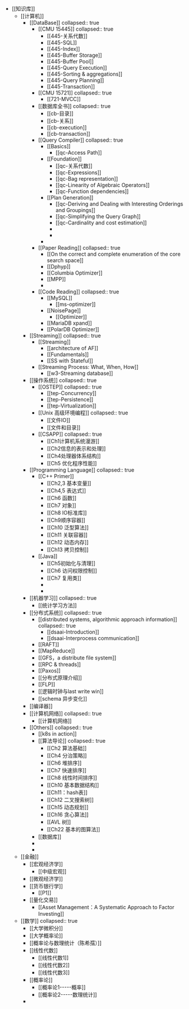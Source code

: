- [[知识库]]
	- [[计算机]]
		- [[DataBase]]
		  collapsed:: true
			- [[CMU 15445]]
			  collapsed:: true
				- [[445-关系代数]]
				- [[445-SQL]]
				- [[445-Index]]
				- [[445-Buffer Storage]]
				- [[445-Buffer Pool]]
				- [[445-Query Execution]]
				- [[445-Sorting & aggregations]]
				- [[445-Query Planning]]
				- [[445-Transaction]]
			- [[CMU 15721]]
			  collapsed:: true
				- [[721-MVCC]]
			- [[数据库全书]]
			  collapsed:: true
				- [[cb-目录]]
				- [[cb-关系]]
				- [[cb-execution]]
				- [[cb-transaction]]
			- [[Query Compiler]]
			  collapsed:: true
				- [[Basics]]
					- [[qc-Access Path]]
				- [[Foundation]]
					- [[qc-关系代数]]
					- [[qc-Expressions]]
					- [[qc-Bag representation]]
					- [[qc-Linearity of Algebraic Operators]]
					- [[qc-Function dependencies]]
				- [[Plan Generation]]
					- [[qc-Deriving and Dealing with Interesting Orderings and Groupings]]
					- [[qc-Simplifying the Query Graph]]
					- [[qc-Cardinality and cost estimation]]
					-
					-
				-
			- [[Paper Reading]]
			  collapsed:: true
				- [[On the correct and complete enumeration of the core search space]]
				- [[Dphyp]]
				- [[Columbia Optimizer]]
				- [[MPP]]
				-
			- [[Code Reading]]
			  collapsed:: true
				- [[MySQL]]
					- [[ms-optimizer]]
				- [[NoisePage]]
					- [[Optimizer]]
				- [[MariaDB xpand]]
				- [[PolarDB Optimizer]]
		- [[Streaming]]
		  collapsed:: true
			- [[Streaming]]
				- [[architecture of AF]]
				- [[Fundamentals]]
				- [[SS with Stateful]]
			- [[Streaming Process: What, When, How]]
				- [[w3-Streaming database]]
		- [[操作系统]]
		  collapsed:: true
			- [[OSTEP]]
			  collapsed:: true
				- [[tep-Concurrency]]
				- [[tep-Persistence]]
				- [[tep-Virtualization]]
			- [[Unix 高级环境编程]]
			  collapsed:: true
				- [[文件IO]]
				- [[文件和目录]]
			- [[CSAPP]]
			  collapsed:: true
				- [[Ch1计算机系统漫游]]
				- [[Ch2信息的表示和处理]]
				- [[Ch4处理器体系结构]]
				- [[Ch5 优化程序性能]]
		- [[Programming Language]]
		  collapsed:: true
			- [[C++ Primer]]
				- [[Ch2,3 基本变量]]
				- [[Ch4,5 表达式]]
				- [[Ch6 函数]]
				- [[Ch7 对象]]
				- [[Ch8 IO标准库]]
				- [[Ch9顺序容器]]
				- [[Ch10 泛型算法]]
				- [[Ch11 关联容器]]
				- [[Ch12 动态内存]]
				- [[Ch13 拷贝控制]]
			- [[Java]]
				- [[Ch5初始化与清理]]
				- [[Ch6 访问权限控制]]
				- [[Ch7 复用类]]
				-
				-
		- [[机器学习]]
		  collapsed:: true
			- [[统计学习方法]]
		- [[分布式系统]]
		  collapsed:: true
			- [[distributed systems,  algorithmic approach information]]
			  collapsed:: true
				- [[dsaai-Introduction]]
				- [[dsaai-Interprocess communication]]
			- [[RAFT]]
			- [[MapReduce]]
			- [[GFS，a distribute file system]]
			- [[RPC & threads]]
			- [[Paxos]]
			- [[分布式原理介绍]]
			- [[FLP]]
			- [[逻辑时钟与last write win]]
			- [[schema 异步变化]]
		- [[编译器]]
		- [[计算机网络]]
		  collapsed:: true
			- [[计算机网络]]
		- [[Others]]
		  collapsed:: true
			- [[k8s in action]]
			- [[算法导论]]
			  collapsed:: true
				- [[Ch2 算法基础]]
				- [[Ch4 分治策略]]
				- [[Ch6 堆排序]]
				- [[Ch7 快速排序]]
				- [[Ch8 线性时间排序]]
				- [[Ch10 基本数据结构]]
				- [[Ch11：hash表]]
				- [[Ch12 二叉搜索树]]
				- [[Ch15 动态规划]]
				- [[Ch16 贪心算法]]
				- [[AVL 树]]
				- [[Ch22 基本的图算法]]
			- [[数据库]]
			-
			-
	- [[金融]]
		- [[宏观经济学]]
			- [[中级宏观]]
		- [[微观经济学]]
		- [[货币银行学]]
			- [[P1]]
		- [[量化交易]]
			- [[Asset Management：A Systematic Approach to Factor Investing]]
	- [[数学]]
	  collapsed:: true
		- [[大学微积分]]
		- [[大学概率论]]
		- [[概率论与数理统计（陈希孺）]]
		- [[线性代数]]
			- [[线性代数1]]
			- [[线性代数2]]
			- [[线性代数3]]
		- [[概率论]]
			- [[概率论1-----概率]]
			- [[概率论2-----数理统计]]
		-